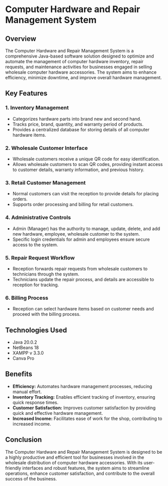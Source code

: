 # Computer Hardware and Repair Management System

## Overview

The Computer Hardware and Repair Management System is a comprehensive Java-based software solution designed to optimize and automate the management of computer hardware inventory, repair requests, and maintenance activities for businesses engaged in selling wholesale computer hardware accessories. The system aims to enhance efficiency, minimize downtime, and improve overall hardware management.

## Key Features

### 1. Inventory Management

- Categorizes hardware parts into brand new and second hand.
- Tracks price, brand, quantity, and warranty period of products.
- Provides a centralized database for storing details of all computer hardware items.

### 2. Wholesale Customer Interface

- Wholesale customers receive a unique QR code for easy identification.
- Allows wholesale customers to scan QR codes, providing instant access to customer details, warranty information, and previous history.

### 3. Retail Customer Management

- Normal customers can visit the reception to provide details for placing orders.
- Supports order processing and billing for retail customers.

### 4. Administrative Controls

- Admin (Manager) has the authority to manage, update, delete, and add new hardware, employee, wholesale customer to the system.
- Specific login credentials for admin and employees ensure secure access to the system.

### 5. Repair Request Workflow

- Reception forwards repair requests from wholesale customers to technicians through the system.
- Technicians update the repair process, and details are accessible to reception for tracking.

### 6. Billing Process

- Reception can select hardware items based on customer needs and proceed with the billing process.

## Technologies Used

- Java 20.0.2
- NetBeans 18
- XAMPP v 3.3.0
- Canva Pro

## Benefits

- **Efficiency:** Automates hardware management processes, reducing manual effort.
- **Inventory Tracking:** Enables efficient tracking of inventory, ensuring quick response times.
- **Customer Satisfaction:** Improves customer satisfaction by providing quick and effective hardware management.
- **Increased Income:** Facilitates ease of work for the shop, contributing to increased income.

## Conclusion

The Computer Hardware and Repair Management System is designed to be a highly productive and efficient tool for businesses involved in the wholesale distribution of computer hardware accessories. With its user-friendly interfaces and robust features, the system aims to streamline operations, enhance customer satisfaction, and contribute to the overall success of the business.
